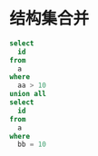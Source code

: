 # 结构集合并

```sql
select
  id
from
  a
where
  aa > 10
union all
select
  id
from
  a
where
  bb = 10
```
